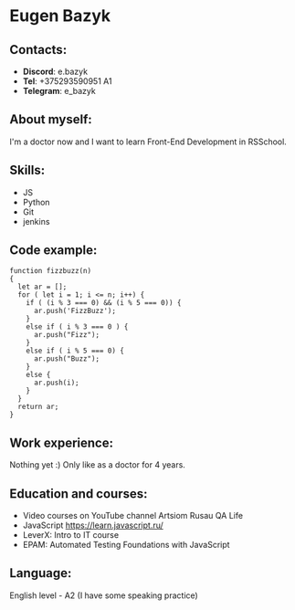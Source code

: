 # Eugen Bazyk
## Contacts:
* __Discord__: e.bazyk
* __Tel__: +375293590951 A1
* __Telegram__: e_bazyk
## About myself:
I'm a doctor now and I want to learn Front-End Development in RSSchool.
## Skills:
* JS
* Python
* Git
* jenkins
## Code example:
```
function fizzbuzz(n)
{
  let ar = [];
  for ( let i = 1; i <= n; i++) {
    if ( (i % 3 === 0) && (i % 5 === 0)) {
      ar.push('FizzBuzz');
    }
    else if ( i % 3 === 0 ) {
      ar.push("Fizz");
    }
    else if ( i % 5 === 0) {
      ar.push("Buzz");
    }
    else {
      ar.push(i);
    }
  }
  return ar;
}
```
## Work experience:
Nothing yet :)
Only like as a doctor for 4 years.
## Education and courses:
* Video courses on YouTube channel Artsiom Rusau QA Life
* JavaScript https://learn.javascript.ru/
* LeverX: Intro to IT course
* EPAM: Automated Testing Foundations with JavaScript
## Language:
English level - A2 (I have some speaking practice)
